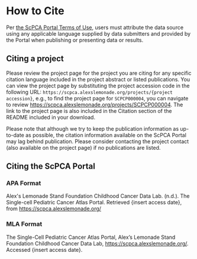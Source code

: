 # How to Cite

Per [the ScPCA Portal Terms of Use](https://scpca.alexslemonade.org/terms-of-use), users must attribute the data source using any applicable language supplied by data submitters and provided by the Portal when publishing or presenting data or results.

## Citing a project

Please review the project page for the project you are citing for any specific citation language included in the project abstract or listed publications.
You can view the project page by substituting the project accession code in the following URL: `https://scpca.alexslemonade.org/projects/{project accession}`, e.g., to find the project page for `SCPCP000004`, you can navigate to review https://scpca.alexslemonade.org/projects/SCPCP000004.
The link to the project page is also included in the Citation section of the README included in your download.

Please note that although we try to keep the publication information as up-to-date as possible, the citation information available on the ScPCA Portal may lag behind publication. 
Please consider contacting the project contact (also available on the project page) if no publications are listed.

## Citing the ScPCA Portal

### APA Format

Alex's Lemonade Stand Foundation Childhood Cancer Data Lab. (n.d.). The Single-cell Pediatric Cancer Atlas Portal. Retrieved {insert access date}, from https://scpca.alexslemonade.org/

### MLA Format

The Single-Cell Pediatric Cancer Atlas Portal, Alex’s Lemonade Stand Foundation Childhood Cancer Data Lab, https://scpca.alexslemonade.org/. Accessed {insert access date}.
